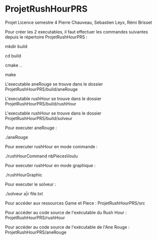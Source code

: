 # ProjetRushHourPRS
Projet Licence semestre 4 Pierre Chauveau, Sebastien Leyx, Rémi Brisset

Pour créer les 2 executables, il faut effectuer les commandes suivantes depuis 
le répertoire ProjetRushHourPRS : 

mkdir build

cd build

cmake ..

make

L'executable aneRouge se trouve dans le dossier ProjetRushHourPRS/build/aneRouge

L'executable rushHour se trouve dans le dossier ProjetRushHourPRS/build/rushHour

L'executable rushHour se trouve dans le dossier ProjetRushHourPRS/build/solveur

Pour executer aneRouge :

./aneRouge

Pour executer rushHour en mode commande :

./rushHourCommand nbPiecesVoulu

Pour executer rushHour en mode graphique :

./rushHourGraphic

Pour executer le solveur :

./solveur a|r file.txt

Pour accéder aux ressources Game et Piece : ProjetRushHourPRS/src

Pour accéder au code source de l'exécutable du Rush Hour : ProjetRushHourPRS/rushHour

Pour accéder au code source de l'exécutable de l'Ane Rouge : ProjetRushHourPRS/aneRouge
